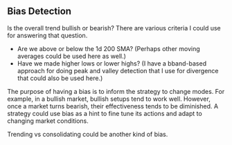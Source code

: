 ## Bias Detection

Is the overall trend bullish or bearish?  There are various criteria I could use for answering that question.

* Are we above or below the 1d 200 SMA?  (Perhaps other moving averages could be used here as well.)
* Have we made higher lows or lower highs?  (I have a bband-based approach for doing peak and valley detection that I use for divergence that could also be used here.)

The purpose of having a bias is to inform the strategy to change modes.  For example, in a bullish market,
bullish setups tend to work well.  However, once a market turns bearish, their effectiveness tends to be diminished.
A strategy could use bias as a hint to fine tune its actions and adapt to changing market conditions.

Trending vs consolidating could be another kind of bias.


